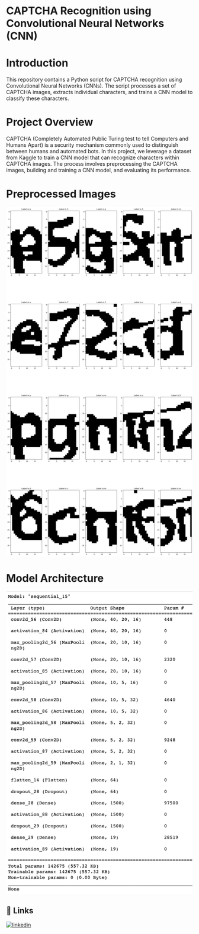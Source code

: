
# CAPTCHA Recognition using Convolutional Neural Networks (CNN)







# Introduction
This repository contains a Python script for CAPTCHA recognition using Convolutional Neural Networks (CNNs). The script processes a set of CAPTCHA images, extracts individual characters, and trains a CNN model to classify these characters.

# Project Overview
CAPTCHA (Completely Automated Public Turing test to tell Computers and Humans Apart) is a security mechanism commonly used to distinguish between humans and automated bots. In this project, we leverage a dataset from Kaggle to train a CNN model that can recognize characters within CAPTCHA images. The process involves preprocessing the CAPTCHA images, building and training a CNN model, and evaluating its performance.

# Preprocessed Images
![Architecture Screenshot](https://github.com/ChayanBhansali/cnn_captcha_recognition/blob/main/preimage.png)
# Model Architecture
![Architecture Screenshot](https://github.com/ChayanBhansali/cnn_captcha_recognition/blob/main/architecture.png)
## 🔗 Links


[![linkedin](https://img.shields.io/badge/linkedin-0A66C2?style=for-the-badge&logo=linkedin&logoColor=white)](https://www.linkedin.com/in/chayan-bhansali-0501b6234/)


